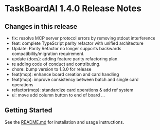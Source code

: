 # TaskBoardAI 1.4.0 Release Notes

## Changes in this release

- fix: resolve MCP server protocol errors by removing stdout    interference
- feat: complete TypeScript parity refactor with unified architecture
- Update: Parity Refactor no longer supports backwards compatibility/migration requirement.
- update (docs): adding feature parity refactoring plan.
- re adding code of conduct and contributing.
- chore: bump version to 1.3.0 for release
- feat(mcp): enhance board creation and card handling
- feat(mcp): improve consistency between batch and single card operations
- refactor(mcp): standardize card operations & add ref system
- ui: move add column button to end of board                           …

## Getting Started
See the [README.md](../README.md) for installation and usage instructions.
